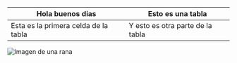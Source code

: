 | Hola buenos dias                     | Esto es una tabla                |
|--------------------------------------|----------------------------------|
|Esta es la primera celda de la tabla  | Y esto es otra parte de la tabla |


![Imagen de una rana](/https://www.google.com/url?sa=i&url=https%3A%2F%2Funsplash.com%2Fes%2Fimages%2Fanimals%2Ffrog&psig=AOvVaw11uHBfTq_5nD58yzvkY-kM&ust=1731779379373000&source=images&cd=vfe&opi=89978449&ved=0CBQQjRxqFwoTCMiyxY7z3okDFQAAAAAdAAAAABAE)
